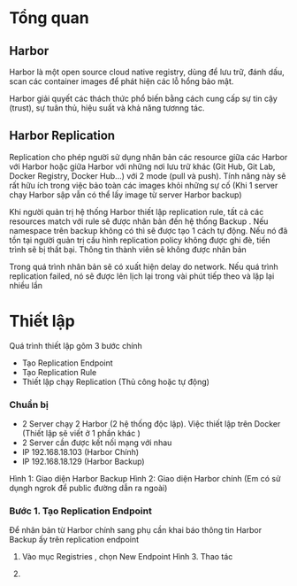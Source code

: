 # Tổng quan 

## Harbor 
Harbor là một open source cloud native registry, dùng để lưu trữ, đánh dấu, scan các container images để phát hiện các lỗ hổng bảo mật.

Harbor giải quyết các thách thức phổ biến bằng cách cung cấp sự tin cậy (trust), sự tuân thủ, hiệu suất và khả năng tươnng tác.

## Harbor Replication
Replication cho phép người sử dụng nhân bản các resource giữa các Harbor với Harbor hoặc giữa Harbor với những nơi lưu trữ khác (Git Hub, Git Lab, Docker Registry, Docker Hub...) với 2 mode (pull và push). Tính năng này sẽ rất hữu ích trong việc bảo toàn các images khỏi những sự cố (Khi 1 server chạy Harbor sập vẫn có thể lấy image từ server Harbor backup) 

Khi người quản trị hệ thống Harbor thiết lập replication rule, tất cả các resources match với rule sẽ được nhân bản đến hệ thống Backup . Nếu namespace trên backup không có thì sẽ được tạo 1 cách tự động. Nếu nó đã tồn tại người quản trị cấu hình replication policy không được ghi đè, tiến trình sẽ bị thất bại. Thông tin thành viên sẽ không được nhân bản


Trong quá trình nhân bản sẽ có xuất hiện delay do network. Nếu quá trình replication failed, nó sẽ được lên lịch lại trong vài phút tiếp theo và lặp lại nhiều lần 

# Thiết lập 

Quá trình thiết lập gôm 3 bước chính 
- Tạo Replication Endpoint 
- Tạo Replication Rule 
- Thiết lập chạy Replication (Thủ công hoặc tự động)

### Chuẩn bị 
- 2 Server chạy 2 Harbor (2 hệ thống độc lập). Việc thiết lập trên Docker (Thiết lập sẽ viết ở 1 phần khác )
- 2 Server cần được kết nối mạng với nhau 
- IP 192.168.18.103 (Harbor Chính)
- IP 192.168.18.129 (Harbor Backup)

Hình 1: Giao diện Harbor Backup 
Hình 2: Giao diện Harbor chính (Em có sử dụngh ngrok để public đường dẫn ra ngoài)

### Bước 1. Tạo Replication Endpoint

Để nhân bản từ Harbor chính sang phụ cần khai báo thông tin Harbor Backup ấy trên replication endpoint 

1) Vào mục Registries , chọn New Endpoint
Hình 3. Thao tác 

2) 